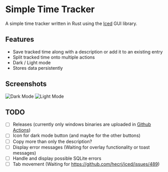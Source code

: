 # Simple Time Tracker
A simple time tracker written in Rust using the [Iced](https://github.com/hecrj/iced) GUI library.

## Features

* Save tracked time along with a description or add it to an existing entry
* Split tracked time onto multiple actions
* Dark / Light mode
* Stores data persistently

## Screenshots

![Dark Mode](https://i.imgur.com/ZFXJT7N.png "Dark Mode")
![Light Mode](https://i.imgur.com/EONIbfO.png "Light Mode")

## TODO

- [ ] Releases (currently only windows binaries are uploaded in [Github Actions](https://github.com/infality/simple-time-tracker/actions/workflows/rust.yml))
- [ ] Icon for dark mode button (and maybe for the other buttons)
- [ ] Copy more than only the description?
- [ ] Display error messages (Waiting for overlay functionality or toast messages)
- [ ] Handle and display possible SQLite errors
- [ ] Tab movement (Waiting for https://github.com/hecrj/iced/issues/489)
